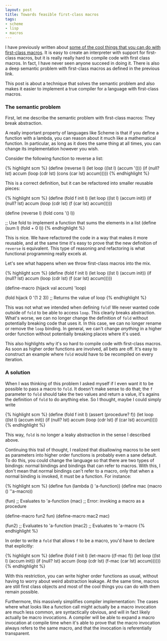 ```yaml
---
layout: post
title: Towards feasible first-class macros
tags:
- scheme
- lisp
- macros
---
```


I have previously written about [some of the cool things that you can do with first-class macros](/2010/05/19/exploring-firstclass-macros/). It is easy to create an interpreter with support for first-class macros, but it is really really hard to compile code with first class macros. In fact, I have never seen anyone succeed in doing it. There is also a deep semantic problem with first-class macros as defined in the previous link.

This post is about a technique that solves the semantic problem and also makes it easier to implement a true compiler for a language with first-class macros.

### The semantic problem

First, let me describe the semantic problem with first-class macros: They break abstraction.

A really important property of languages like Scheme is that if you define a function with a lambda, you can reason about it much like a mathematical function. In particular, as long as it does the same thing at all times, you can change its implementation however you wish.

Consider the following function to reverse a list:

{% highlight scm %}
(define (reverse l)
  (let loop ((lst l) (accum '()))
    (if (null? lst)
        accum
        (loop (cdr lst)
              (cons (car lst)
                    accum)))))
{% endhighlight %}

This is a correct definition, but it can be refactored into smaller reusable pieces:

{% highlight scm %}
(define (fold f init l)
  (let loop ((lst l) (accum init))
    (if (null? lst)
        accum
        (loop (cdr lst)
              (f (car lst)
                 accum)))))

(define (reverse l)
  (fold cons '() l))

;; Use fold to implement a function that sums the elements in a list
(define (sum l)
  (fold + 0 l))
{% endhighlight %}

This is nice. We have refactored the code in a way that makes it more reusable, and at the same time it's easy to prove that the new definition of `reverse` is equivalent. This type of reasoning and refactoring is what functional programming really excels at.

Let's see what happens when we throw first-class macros into the mix.

{% highlight scm %}
(define (fold f init l)
  (let loop ((lst l) (accum init))
    (if (null? lst)
        accum
        (loop (cdr lst)
              (f (car lst)
                 accum)))))

(define-macro (hijack val accum)
  'loop)

(fold hijack 0 '(1 2 3)) ;; Returns the value of loop
{% endhighlight %}

This was not what we intended when defining `fold`! We never wanted code outside of `fold` to be able to access `loop`. This clearly breaks abstraction. What's worse, we can no longer change the definition of `fold` without potentially breaking code that uses it. In this case, we can no longer rename or remove the `loop` binding. In general, we can't change *anything* in a higher order function without potentially breaking places where it's used.

This also highlights why it's so hard to compile code with first-class macros. As soon as higher order functions are involved, all bets are off. It's easy to construct an example where `fold` would have to be recompiled on every iteration.


### A solution

When I was thinking of this problem I asked myself if I even want it to be possible to pass a macro to `fold`. It doesn't make sense to do that; the `f` parameter to `fold` should take the two values and return a value, it's agains the definition of `fold` to do anything else. So I thought, maybe I could simply write

{% highlight scm %}
(define (fold f init l)
  (assert (procedure? f))
  (let loop ((lst l) (accum init))
    (if (null? lst)
        accum
        (loop (cdr lst)
              (f (car lst)
                 accum)))))
{% endhighlight %}

This way, `fold` is no longer a leaky abstraction in the sense I described above.

Continuing this trail of thought, I realized that disallowing macros to be sent as parameters into higher order functions is probably even a sane default. To do this, you could change the language so that there are two types of bindings: normal bindings and bindings that can refer to macros. With this, I don't mean that normal bindings can't refer to a macro, only that when a normal binding is invoked, it must be a function. For instance:

{% highlight scm %}
(define fun (lambda ()  'a-function))
(define mac (macro  () ''a-macro))

(fun) ;; Evaluates to 'a-function
(mac) ;; Error: invoking a macro as a procedure

(define-macro fun2 fun)
(define-macro mac2 mac)

(fun2) ;; Evaluates to 'a-function
(mac2) ;; Evaluates to 'a-macro
{% endhighlight %}

In order to write a `fold` that allows `f` to be a macro, you'd have to declare that explicitly:

{% highlight scm %}
(define (fold f init l)
  (let-macro ((f-mac f))
    (let loop ((lst l) (accum init))
      (if (null? lst)
          accum
          (loop (cdr lst)
                (f-mac (car lst)
                       accum))))))
{% endhighlight %}

With this restriction, you can write higher order functions as usual, without having to worry about weird abstraction leakage. At the same time, macros are still first class objects and most of the cool things you can do with them remain possible.

Furthermore, this massively simplifies compiler implementation: The cases where what looks like a function call might actually be a macro invocation are much less common, are syntactically obvious, and will in fact likely actually be macro invocations. A compiler will be able to expand a macro invocation at compile time when it's able to prove that the macro invocation always refers to the same macro, and that the invocation is referentially transparent.
